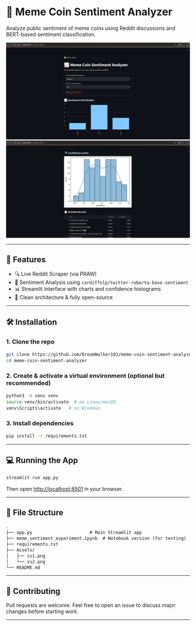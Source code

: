 
# 🧠 Meme Coin Sentiment Analyzer

Analyze public sentiment of meme coins using Reddit discussions and BERT-based sentiment classification.

![UI Screenshot 1](Assets/ss1.png)
![UI Screenshot 2](Assets/ss2.png)

---

## 🚀 Features

- 🔍 Live Reddit Scraper (via PRAW)
- 🤖 Sentiment Analysis using `cardiffnlp/twitter-roberta-base-sentiment`
- 📊 Streamlit Interface with charts and confidence histograms
- 📁 Clean architecture & fully open-source

---

## 🛠 Installation

### 1. Clone the repo
```bash
git clone https://github.com/DreamWalker101/meme-coin-sentiment-analyzer.git
cd meme-coin-sentiment-analyzer
```

### 2. Create & activate a virtual environment (optional but recommended)
```bash
python3 -m venv venv
source venv/bin/activate  # on Linux/macOS
venv\Scripts\activate   # on Windows
```

### 3. Install dependencies
```bash
pip install -r requirements.txt
```

---

## 💻 Running the App

```bash
streamlit run app.py
```

Then open [http://localhost:8501](http://localhost:8501) in your browser.

---

## 📂 File Structure

```
.
├── app.py                      # Main Streamlit app
├── meme_sentiment_experiment.ipynb  # Notebook version (for testing)
├── requirements.txt
├── Assets/
│   ├── ss1.png
│   └── ss2.png
└── README.md
```

---

## 🤝 Contributing

Pull requests are welcome. Feel free to open an issue to discuss major changes before starting work.

---


